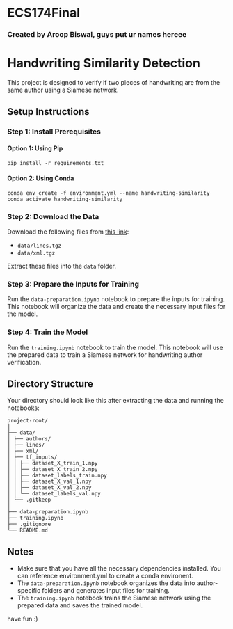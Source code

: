 # ECS174Final

### Created by Aroop Biswal, guys put ur names hereee

# Handwriting Similarity Detection

This project is designed to verify if two pieces of handwriting are from the same author using a Siamese network.

## Setup Instructions

### Step 1: Install Prerequisites

#### Option 1: Using Pip
```
pip install -r requirements.txt
```

#### Option 2: Using Conda
```
conda env create -f environment.yml --name handwriting-similarity
conda activate handwriting-similarity
```


### Step 2: Download the Data

Download the following files from [this link](https://fki.tic.heia-fr.ch/databases/download-the-iam-handwriting-database):

- `data/lines.tgz`
- `data/xml.tgz`

Extract these files into the `data` folder.

### Step 3: Prepare the Inputs for Training

Run the `data-preparation.ipynb` notebook to prepare the inputs for training. This notebook will organize the data and create the necessary input files for the model.

### Step 4: Train the Model

Run the `training.ipynb` notebook to train the model. This notebook will use the prepared data to train a Siamese network for handwriting author verification.

## Directory Structure

Your directory should look like this after extracting the data and running the notebooks:
```
project-root/
│
├── data/
│ ├── authors/
│ ├── lines/
│ ├── xml/
│ ├── tf_inputs/
│ │ ├── dataset_X_train_1.npy
│ │ ├── dataset_X_train_2.npy
│ │ ├── dataset_labels_train.npy
│ │ ├── dataset_X_val_1.npy
│ │ ├── dataset_X_val_2.npy
│ │ └── dataset_labels_val.npy
│ └── .gitkeep
│
├── data-preparation.ipynb
├── training.ipynb
├── .gitignore
└── README.md
```


## Notes

- Make sure that you have all the necessary dependencies installed. You can reference environment.yml to create a conda environent.
- The `data-preparation.ipynb` notebook organizes the data into author-specific folders and generates input files for training.
- The `training.ipynb` notebook trains the Siamese network using the prepared data and saves the trained model.

have fun :)


